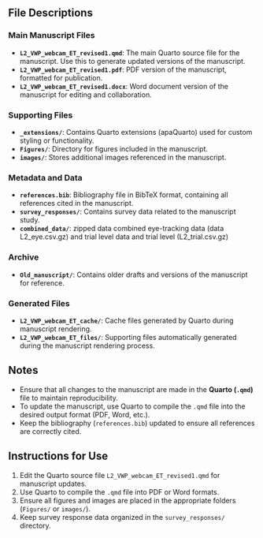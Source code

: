 
## File Descriptions

### Main Manuscript Files

- **`L2_VWP_webcam_ET_revised1.qmd`**: The main Quarto source file for the manuscript. Use this to generate updated versions of the manuscript.
- **`L2_VWP_webcam_ET_revised1.pdf`**: PDF version of the manuscript, formatted for publication.
- **`L2_VWP_webcam_ET_revised1.docx`**: Word document version of the manuscript for editing and collaboration.

### Supporting Files

- **`_extensions/`**: Contains Quarto extensions (apaQuarto) used for custom styling or functionality.
- **`Figures/`**: Directory for figures included in the manuscript.
- **`images/`**: Stores additional images referenced in the manuscript.

### Metadata and Data

- **`references.bib`**: Bibliography file in BibTeX format, containing all references cited in the manuscript.
- **`survey_responses/`**: Contains survey data related to the manuscript study.
- **`combined_data/`**: zipped data combined eye-tracking data (data L2_eye.csv.gz) and trial level data and trial level (L2_trial.csv.gz)

### Archive

- **`Old_manuscript/`**: Contains older drafts and versions of the manuscript for reference.

### Generated Files

- **`L2_VWP_webcam_ET_cache/`**: Cache files generated by Quarto during manuscript rendering.
- **`L2_VWP_webcam_ET_files/`**: Supporting files automatically generated during the manuscript rendering process.

## Notes

- Ensure that all changes to the manuscript are made in the **Quarto (`.qmd`)** file to maintain reproducibility.
- To update the manuscript, use Quarto to compile the `.qmd` file into the desired output format (PDF, Word, etc.).
- Keep the bibliography (`references.bib`) updated to ensure all references are correctly cited.

## Instructions for Use

1. Edit the Quarto source file `L2_VWP_webcam_ET_revised1.qmd` for manuscript updates.
2. Use Quarto to compile the `.qmd` file into PDF or Word formats.
3. Ensure all figures and images are placed in the appropriate folders (`Figures/` or `images/`).
4. Keep survey response data organized in the `survey_responses/` directory.

